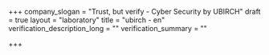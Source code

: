 +++
company_slogan = "Trust, but verify - Cyber Security by UBIRCH"
draft = true
layout = "laboratory"
title = "ubirch - en"
verification_description_long = ""
verification_summary = ""

+++
